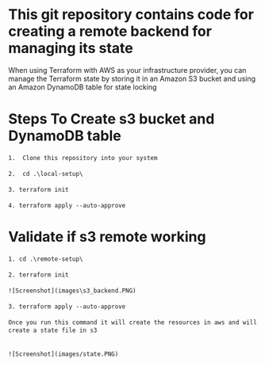 # This git repository contains code for creating a  remote backend for managing its state


When using Terraform with AWS as your infrastructure provider, you can manage the Terraform state by storing it in an Amazon S3 bucket and using an Amazon DynamoDB table for state locking

# Steps To Create s3 bucket and DynamoDB table 

    1.  Clone this repository into your system 

    2.  cd .\local-setup\

    3. terraform init

    4. terraform apply --auto-approve

#  Validate if s3 remote working

    1. cd .\remote-setup\

    2. terraform init

    ![Screenshot](images\s3_backend.PNG)

    3. terraform apply --auto-approve

    Once you run this command it will create the resources in aws and will create a state file in s3 
    

    ![Screenshot](images/state.PNG)






